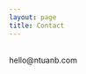 ```yaml
---
layout: page
title: Contact
---
```


<p class="message">
  <i class="fa fa-envelope-o"></i><br>hello@ntuanb.com
</p>
